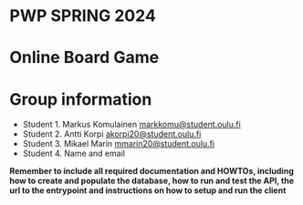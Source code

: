 # PWP SPRING 2024
# Online Board Game
# Group information
* Student 1. Markus Komulainen markkomu@student.oulu.fi
* Student 2. Antti Korpi akorpi20@student.oulu.fi
* Student 3. Mikael Marin mmarin20@student.oulu.fi
* Student 4. Name and email

__Remember to include all required documentation and HOWTOs, including how to create and populate the database, how to run and test the API, the url to the entrypoint and instructions on how to setup and run the client__



